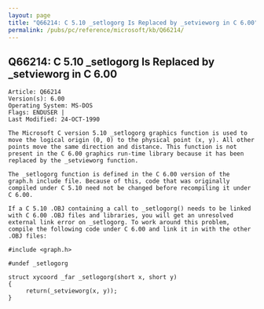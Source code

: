 ```yaml
---
layout: page
title: "Q66214: C 5.10 _setlogorg Is Replaced by _setvieworg in C 6.00"
permalink: /pubs/pc/reference/microsoft/kb/Q66214/
---
```


## Q66214: C 5.10 _setlogorg Is Replaced by _setvieworg in C 6.00

	Article: Q66214
	Version(s): 6.00
	Operating System: MS-DOS
	Flags: ENDUSER |
	Last Modified: 24-OCT-1990
	
	The Microsoft C version 5.10 _setlogorg graphics function is used to
	move the logical origin (0, 0) to the physical point (x, y). All other
	points move the same direction and distance. This function is not
	present in the C 6.00 graphics run-time library because it has been
	replaced by the _setvieworg function.
	
	The _setlogorg function is defined in the C 6.00 version of the
	graph.h include file. Because of this, code that was originally
	compiled under C 5.10 need not be changed before recompiling it under
	C 6.00.
	
	If a C 5.10 .OBJ containing a call to _setlogorg() needs to be linked
	with C 6.00 .OBJ files and libraries, you will get an unresolved
	external link error on _setlogorg. To work around this problem,
	compile the following code under C 6.00 and link it in with the other
	.OBJ files:
	
	#include <graph.h>
	
	#undef _setlogorg
	
	struct xycoord _far _setlogorg(short x, short y)
	{
	     return(_setvieworg(x, y));
	}
